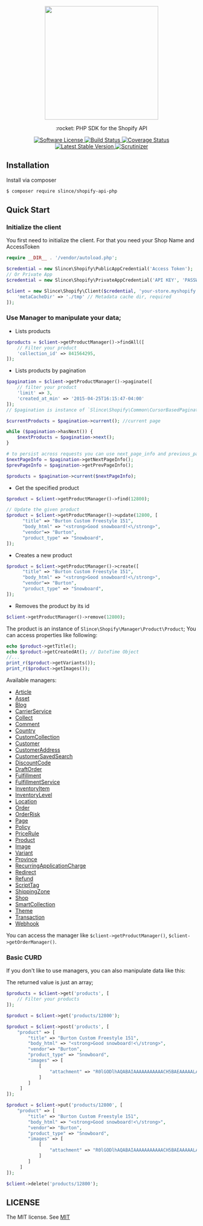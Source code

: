 <p align="center">
    <img src="https://cdn.shopify.com/shopify-marketing_assets/builds/19.0.0/shopify-full-color-black.svg" width="300"/> 
</p>

<p align="center">:rocket: PHP SDK for the Shopify API</p>

<p align="center">
    <a href="LICENSE" target="_blank">
        <img alt="Software License" src="https://img.shields.io/badge/license-MIT-brightgreen.svg?style=flat-square">
    </a>
    <a href="https://travis-ci.org/slince/shopify-api-php">
        <img src="https://img.shields.io/travis/slince/shopify-api-php/master.svg?style=flat-square" alt="Build Status">
    </a>
    <a href="https://codecov.io/github/slince/shopify-api-php">
        <img src="https://img.shields.io/codecov/c/github/slince/shopify-api-php.svg?style=flat-square" alt="Coverage Status">
    </a>
    <a href="https://packagist.org/packages/slince/shopify-api-php">
        <img src="https://img.shields.io/packagist/v/slince/shopify-api-php.svg?style=flat-square&amp;label=stable" alt="Latest Stable Version">
    </a>
    <a href="https://scrutinizer-ci.com/g/slince/shopify-api-php/?branch=master">
        <img src="https://img.shields.io/scrutinizer/g/slince/shopify-api-php.svg?style=flat-square" alt="Scrutinizer">
    </a>
</p>

## Installation

Install via composer

```bash
$ composer require slince/shopify-api-php
```

## Quick Start

### Initialize the client

You first need to initialize the client. For that you need your Shop Name and AccessToken

```php
require __DIR__ . '/vendor/autoload.php';

$credential = new Slince\Shopify\PublicAppCredential('Access Token');
// Or Private App
$credential = new Slince\Shopify\PrivateAppCredential('API KEY', 'PASSWORD', 'SHARED SECRET');

$client = new Slince\Shopify\Client($credential, 'your-store.myshopify.com', [
    'metaCacheDir' => './tmp' // Metadata cache dir, required
]);
```

### Use Manager to manipulate your data;

* Lists products
```php
$products = $client->getProductManager()->findAll([
    // Filter your product
    'collection_id' => 841564295,
]);
```

* Lists products by pagination

```php
$pagination = $client->getProductManager()->paginate([
    // filter your product
    'limit' => 3,
    'created_at_min' => '2015-04-25T16:15:47-04:00'
]);
// $pagination is instance of `Slince\Shopify\Common\CursorBasedPagination`

$currentProducts = $pagination->current(); //current page

while ($pagination->hasNext()) {
    $nextProducts = $pagination->next();
}

# to persist across requests you can use next_page_info and previous_page_info
$nextPageInfo = $pagination->getNextPageInfo();
$prevPageInfo = $pagination->getPrevPageInfo();

$products = $pagination->current($nextPageInfo);
```

* Get the specified product
```php
$product = $client->getProductManager()->find(12800);

// Update the given product
$product = $client->getProductManager()->update(12800, [
      "title" => "Burton Custom Freestyle 151",
      "body_html" => "<strong>Good snowboard!<\/strong>",
      "vendor"=> "Burton",
      "product_type" => "Snowboard",
]);
```

* Creates a new product
```php
$product = $client->getProductManager()->create([
      "title" => "Burton Custom Freestyle 151",
      "body_html" => "<strong>Good snowboard!<\/strong>",
      "vendor"=> "Burton",
      "product_type" => "Snowboard",
]);
```

* Removes the product by its id
```php
$client->getProductManager()->remove(12800);
```
The product is an instance of `Slince\Shopify\Manager\Product\Product`; You can access properties like following:
 
```php
echo $product->getTitle();
echo $product->getCreatedAt(); // DateTime Object
//...
print_r($product->getVariants());
print_r($product->getImages());
```

Available managers:

- [Article](./src/Service/Contracts/ArticleManagerInterface.php)
- [Asset](./src/Service/Contracts/AssetManagerInterface.php)
- [Blog](./src/Service/Contracts/BlogManagerInterface.php)
- [CarrierService](./src/Service/Contracts/CarrierServiceManagerInterface.php)
- [Collect](./src/Service/Contracts/CollectManagerInterface.php)
- [Comment](./src/Service/Contracts/CommentManagerInterface.php)
- [Country](./src/Service/Contracts/CountryManagerInterface.php)
- [CustomCollection](./src/Service/Contracts/CustomCollectionManagerInterface.php)
- [Customer](./src/Service/Contracts/CustomerManagerInterface.php)
- [CustomerAddress](./src/Service/Contracts/AddressManagerInterface.php)
- [CustomerSavedSearch](./src/Service/Contracts/CustomerSavedSearchManagerInterface.php)
- [DiscountCode](./src/Service/Contracts/DiscountCodeManagerInterface.php)
- [DraftOrder](./src/Service/Contracts/DraftOrderManagerInterface.php)
- [Fulfillment](./src/Service/Contracts/FulfillmentManagerInterface.php)
- [FulfillmentService](./src/Service/Contracts/FulfillmentServiceManagerInterface.php)
- [InventoryItem](./src/Service/Contracts/InventoryItemManagerInterface.php)
- [InventoryLevel](./src/Service/Contracts/InventoryLevelManagerInterface.php)
- [Location](./src/Service/Contracts/LocationManagerInterface.php)
- [Order](./src/Service/Contracts/OrderManagerInterface.php)
- [OrderRisk](./src/Service/Contracts/RiskManagerInterface.php)
- [Page](./src/Service/Contracts/PageManagerInterface.php)
- [Policy](./src/Service/Contracts/PolicyManagerInterface.php)
- [PriceRule](./src/Service/Contracts/PriceRuleManagerInterface.php)
- [Product](./src/Service/Contracts/ProductManagerInterface.php)
- [Image](./src/Service/Contracts/ImageManagerInterface.php)
- [Variant](./src/Service/Contracts/VariantManagerInterface.php)
- [Province](./src/Service/Contracts/ProvinceManagerInterface.php)
- [RecurringApplicationCharge](./src/Service/Contracts/RecurringApplicationChargeManagerInterface.php)
- [Redirect](./src/Service/Contracts/RedirectManagerInterface.php)
- [Refund](./src/Service/Contracts/RefundManagerInterface.php)
- [ScriptTag](./src/Service/Contracts/ScriptTagManagerInterface.php)
- [ShippingZone](./src/Service/Contracts/ShippingZoneManagerInterface.php)
- [Shop](./src/Service/Contracts/ShopManagerInterface.php)
- [SmartCollection](./src/Service/Contracts/SmartCollectionManagerInterface.php)
- [Theme](./src/Service/Contracts/ThemeManagerInterface.php)
- [Transaction](./src/Service/Contracts/TransactionManagerInterface.php)
- [Webhook](./src/Service/Contracts/WebhookManagerInterface.php)

You can access the manager like `$client->getProductManager()`, `$client->getOrderManager()`. 

### Basic CURD

If you don't like to use managers, you can also manipulate data like this: 

The returned value is just an array;

```php
$products = $client->get('products', [
    // Filter your products
]);

$product = $client->get('products/12800');

$product = $client->post('products', [
    "product" => [
        "title" => "Burton Custom Freestyle 151",
        "body_html" => "<strong>Good snowboard!<\/strong>",
        "vendor"=> "Burton",
        "product_type" => "Snowboard",
        "images" => [
            [ 
                "attachment" => "R0lGODlhAQABAIAAAAAAAAAAACH5BAEAAAAALAAAAAABAAEAAAICRAEAOw==\n"
            ]
        ]
     ]
]);

$product = $client->put('products/12800', [
    "product" => [
        "title" => "Burton Custom Freestyle 151",
        "body_html" => "<strong>Good snowboard!<\/strong>",
        "vendor"=> "Burton",
        "product_type" => "Snowboard",
        "images" => [
            [ 
                "attachment" => "R0lGODlhAQABAIAAAAAAAAAAACH5BAEAAAAALAAAAAABAAEAAAICRAEAOw==\n"
            ]
        ]
     ]
]);

$client->delete('products/12800');
```

## LICENSE

The MIT license. See [MIT](https://opensource.org/licenses/MIT)
